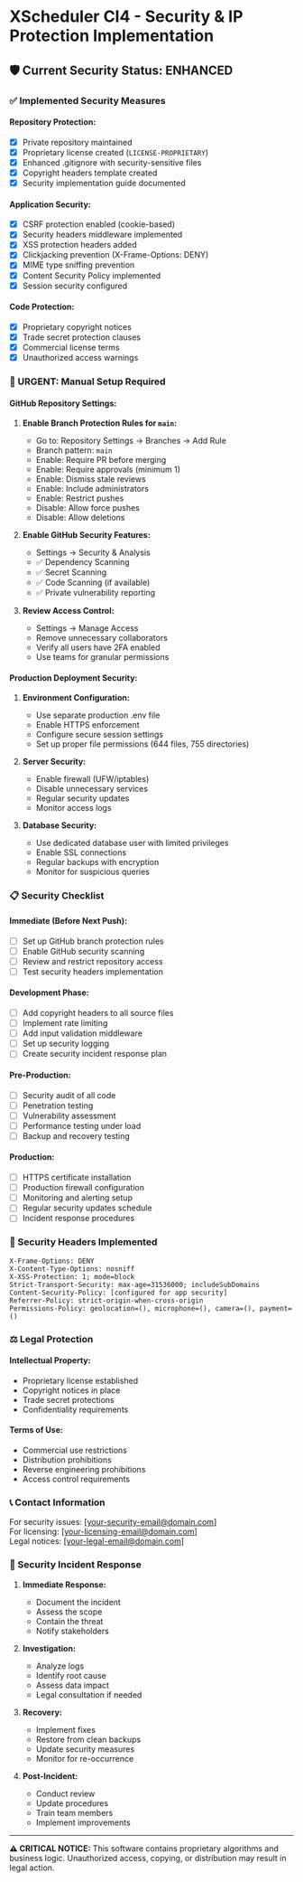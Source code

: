 # XScheduler CI4 - Security & IP Protection Implementation

## 🛡️ Current Security Status: ENHANCED

### ✅ Implemented Security Measures

#### Repository Protection:
- [x] Private repository maintained
- [x] Proprietary license created (`LICENSE-PROPRIETARY`)
- [x] Enhanced .gitignore with security-sensitive files
- [x] Copyright headers template created
- [x] Security implementation guide documented

#### Application Security:
- [x] CSRF protection enabled (cookie-based)
- [x] Security headers middleware implemented
- [x] XSS protection headers added
- [x] Clickjacking prevention (X-Frame-Options: DENY)
- [x] MIME type sniffing prevention
- [x] Content Security Policy implemented
- [x] Session security configured

#### Code Protection:
- [x] Proprietary copyright notices
- [x] Trade secret protection clauses
- [x] Commercial license terms
- [x] Unauthorized access warnings

### 🚨 URGENT: Manual Setup Required

#### GitHub Repository Settings:
1. **Enable Branch Protection Rules for `main`:**
   - Go to: Repository Settings → Branches → Add Rule
   - Branch pattern: `main`
   - Enable: Require PR before merging
   - Enable: Require approvals (minimum 1)
   - Enable: Dismiss stale reviews
   - Enable: Include administrators
   - Enable: Restrict pushes
   - Disable: Allow force pushes
   - Disable: Allow deletions

2. **Enable GitHub Security Features:**
   - Settings → Security & Analysis
   - ✅ Dependency Scanning
   - ✅ Secret Scanning  
   - ✅ Code Scanning (if available)
   - ✅ Private vulnerability reporting

3. **Review Access Control:**
   - Settings → Manage Access
   - Remove unnecessary collaborators
   - Verify all users have 2FA enabled
   - Use teams for granular permissions

#### Production Deployment Security:
1. **Environment Configuration:**
   - Use separate production .env file
   - Enable HTTPS enforcement
   - Configure secure session settings
   - Set up proper file permissions (644 files, 755 directories)

2. **Server Security:**
   - Enable firewall (UFW/iptables)
   - Disable unnecessary services
   - Regular security updates
   - Monitor access logs

3. **Database Security:**
   - Use dedicated database user with limited privileges
   - Enable SSL connections
   - Regular backups with encryption
   - Monitor for suspicious queries

### 📋 Security Checklist

#### Immediate (Before Next Push):
- [ ] Set up GitHub branch protection rules
- [ ] Enable GitHub security scanning
- [ ] Review and restrict repository access
- [ ] Test security headers implementation

#### Development Phase:
- [ ] Add copyright headers to all source files
- [ ] Implement rate limiting
- [ ] Add input validation middleware
- [ ] Set up security logging
- [ ] Create security incident response plan

#### Pre-Production:
- [ ] Security audit of all code
- [ ] Penetration testing
- [ ] Vulnerability assessment
- [ ] Performance testing under load
- [ ] Backup and recovery testing

#### Production:
- [ ] HTTPS certificate installation
- [ ] Production firewall configuration
- [ ] Monitoring and alerting setup
- [ ] Regular security updates schedule
- [ ] Incident response procedures

### 🔐 Security Headers Implemented

```
X-Frame-Options: DENY
X-Content-Type-Options: nosniff
X-XSS-Protection: 1; mode=block
Strict-Transport-Security: max-age=31536000; includeSubDomains
Content-Security-Policy: [configured for app security]
Referrer-Policy: strict-origin-when-cross-origin
Permissions-Policy: geolocation=(), microphone=(), camera=(), payment=()
```

### ⚖️ Legal Protection

#### Intellectual Property:
- Proprietary license established
- Copyright notices in place
- Trade secret protections
- Confidentiality requirements

#### Terms of Use:
- Commercial use restrictions
- Distribution prohibitions
- Reverse engineering prohibitions
- Access control requirements

### 📞 Contact Information

For security issues: [your-security-email@domain.com]  
For licensing: [your-licensing-email@domain.com]  
Legal notices: [your-legal-email@domain.com]

### 🚨 Security Incident Response

1. **Immediate Response:**
   - Document the incident
   - Assess the scope
   - Contain the threat
   - Notify stakeholders

2. **Investigation:**
   - Analyze logs
   - Identify root cause
   - Assess data impact
   - Legal consultation if needed

3. **Recovery:**
   - Implement fixes
   - Restore from clean backups
   - Update security measures
   - Monitor for re-occurrence

4. **Post-Incident:**
   - Conduct review
   - Update procedures
   - Train team members
   - Implement improvements

---

**⚠️ CRITICAL NOTICE:** This software contains proprietary algorithms and business logic. 
Unauthorized access, copying, or distribution may result in legal action.
